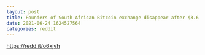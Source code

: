 ```yaml
--- 
layout: post 
title: Founders of South African Bitcoin exchange disappear after $3.6 billion 'hack' 
date: 2021-06-24 1624527564 
categories: reddit 
--- 
```

https://redd.it/o6xjvh